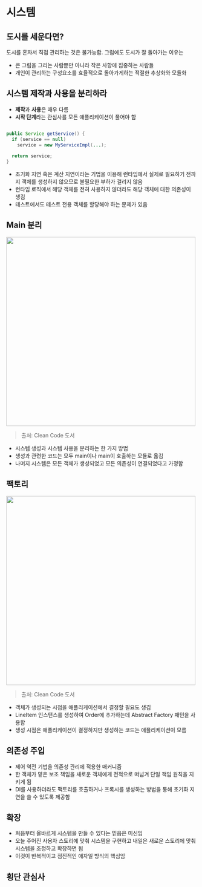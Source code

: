 # 시스템

## 도시를 세운다면?
도시를 혼자서 직접 관리하는 것은 불가능함. 그럼에도 도시가 잘 돌아가는 이유는
- 큰 그림을 그리는 사람뿐만 아니라 작은 사항에 집중하는 사람들
- 개인이 관리하는 구성요소를 효율적으로 돌아가게하는 적절한 추상화와 모듈화

## 시스템 제작과 사용을 분리하라
- **제작**과 **사용**은 매우 다름
- **시작 단계**라는 관심사를 모든 애플리케이션이 풀어야 함

```java

public Service getService() {
  if (service == null)
    service = new MyServiceImpl(...);
    
  return service;
}

```
- 초기화 지연 혹은 계산 지연이라는 기법을 이용해 런타임에서 실제로 필요하기 전까지 객체를 생성하지 않으므로 불필요한 부하가 걸리지 않음  
- 런타임 로직에서 해당 객체를 전혀 사용하지 않더라도 해당 객체에 대한 의존성이 생김
- 테스트에서도 테스트 전용 객체를 할당해야 하는 문제가 있음

## Main 분리
<img width="500" src="https://user-images.githubusercontent.com/50200481/205482490-cc8e0b74-487d-4b78-a3c0-9949c902243b.png">

> 출처: Clean Code 도서

- 시스템 생성과 시스템 사용을 분리하는 한 가지 방법
- 생성과 관련한 코드는 모두 main이나 main이 호출하는 모듈로 옮김
- 나머지 시스템은 모든 객체가 생성되었고 모든 의존성이 연결되었다고 가정함

## 팩토리
<img width="500" src="https://user-images.githubusercontent.com/50200481/205482779-b56908e9-f4f1-4b35-96d5-75a749be6df6.png">

> 출처: Clean Code 도서

- 객체가 생성되는 시점을 애플리케이션에서 결정할 필요도 생김
- LineItem 인스턴스를 생성하여 Order에 추가하는데 Abstract Factory 패턴을 사용함
- 생성 시점은 애플리케이션이 결정하지만 생성하는 코드는 애플리케이션이 모름

## 의존성 주입
- 제어 역전 기법을 의존성 관리에 적용한 매커니즘
- 한 객체가 맡은 보조 책임을 새로운 객체에게 전적으로 떠넘겨 단일 책임 원칙을 지키게 됨
- DI를 사용하더라도 팩토리를 호출하거나 프록시를 생성하는 방법을 통해 초기화 지연을 쓸 수 있도록 제공함

## 확장
- 처음부터 올바르게 시스템을 만들 수 있다는 믿음은 미신임
- 오늘 주어진 사용자 스토리에 맞춰 시스템을 구현하고 내일은 새로운 스토리에 맞춰 시스템을 조정하고 확장하면 됨
- 이것이 반복적이고 점진적인 애자일 방식의 핵심임

## 횡단 관심사

